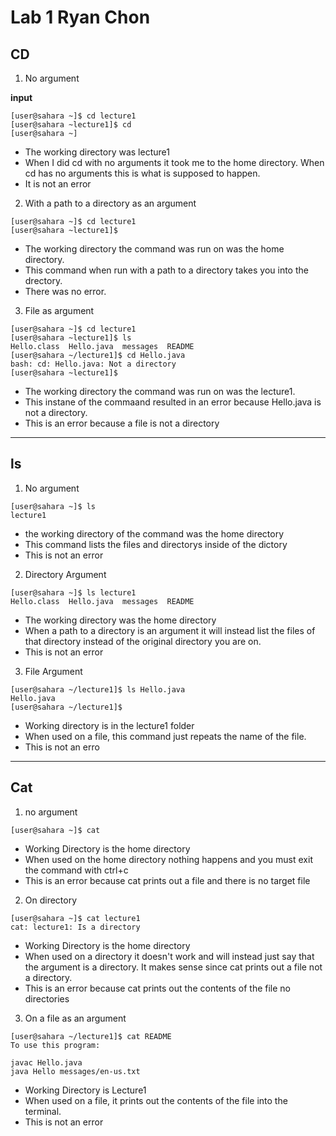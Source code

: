 # Lab 1 Ryan Chon
## CD
1. No argument


**input**
```
[user@sahara ~]$ cd lecture1
[user@sahara ~lecture1]$ cd 
[user@sahara ~]
```

* The working directory was lecture1
* When I did cd with no arguments it took me to the home directory. When cd has no arguments this is what is supposed to happen.
* It is not an error

2. With a path to a directory as an argument
```
[user@sahara ~]$ cd lecture1
[user@sahara ~lecture1]$  
```
* The working directory the command was run on was the home directory.
* This command when run with a path to a directory takes you into the drectory.
* There was no error.

3. File as argument
```
[user@sahara ~]$ cd lecture1
[user@sahara ~lecture1]$ ls 
Hello.class  Hello.java  messages  README
[user@sahara ~/lecture1]$ cd Hello.java
bash: cd: Hello.java: Not a directory
[user@sahara ~lecture1]$
```
* The working directory the command was run on was the lecture1.
* This instane of the commaand resulted in an error because Hello.java is not a directory.
* This is an error because a file is not a directory
---

## ls
1. No argument

```
[user@sahara ~]$ ls
lecture1
```
* the working directory of the command was the home directory
* This command lists the files and directorys inside of the dictory
* This is not an error
2. Directory Argument



```
[user@sahara ~]$ ls lecture1 
Hello.class  Hello.java  messages  README
```
* The working directory was the home directory
* When a path to a directory is an argument it will instead list the files of that directory instead of the original directory you are on.
* This is not an error
3. File Argument

```
[user@sahara ~/lecture1]$ ls Hello.java
Hello.java
[user@sahara ~/lecture1]$
```
* Working directory is in the lecture1 folder
* When used on a file, this command just repeats the name of the file.
* This is not an erro
---

## Cat
1. no argument



```
[user@sahara ~]$ cat

```
* Working Directory is the home directory
* When used on the home directory nothing happens and you must exit the command with ctrl+c
* This is an error because cat prints out a file and there is no target file
2. On directory


```
[user@sahara ~]$ cat lecture1
cat: lecture1: Is a directory
```
* Working Directory is the home directory
* When used on a directory it doesn't work and will instead just say that the argument is a directory. It makes sense since cat prints out a file not a directory.
* This is an error because cat prints out the contents of the file no directories
3. On a file as an argument


``` 
[user@sahara ~/lecture1]$ cat README
To use this program:

javac Hello.java
java Hello messages/en-us.txt
```
* Working Directory is Lecture1
* When used on a file, it prints out the contents of the file into the terminal.
* This is not an error